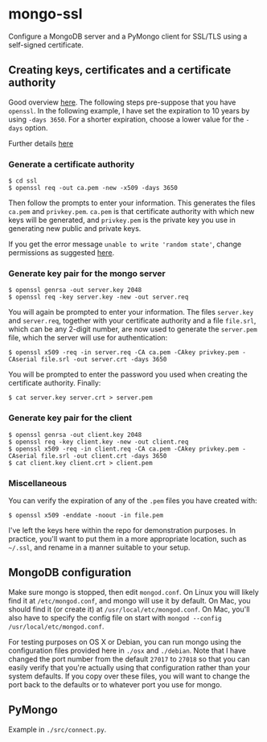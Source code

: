 mongo-ssl
==
Configure a MongoDB server and a PyMongo client
for SSL/TLS using a self-signed certificate.

Creating keys, certificates and a certificate authority
--
Good overview [here](http://dst.lbl.gov/~boverhof/openssl_certs.html).
The following steps pre-suppose that you have `openssl`.
In the following example, I have set the expiration to 10
years by using `-days 3650`. For a shorter expiration, choose
a lower value for the `-days` option.

Further details [here](https://jamielinux.com/docs/openssl-certificate-authority/index.html)

### Generate a certificate authority

    $ cd ssl
    $ openssl req -out ca.pem -new -x509 -days 3650

Then follow the prompts to enter your information.
This generates the files `ca.pem` and `privkey.pem`.
`ca.pem` is that certificate authority with which new
keys will be generated, and `privkey.pem` is the private key
you use in generating new public and private keys.

If you get the error message `unable to write 'random state'`, change
permissions as suggested [here](http://stackoverflow.com/questions/94445/using-openssl-what-does-unable-to-write-random-state-mean).

### Generate key pair for the mongo server

    $ openssl genrsa -out server.key 2048
    $ openssl req -key server.key -new -out server.req

You will again be prompted to enter your information. The files
`server.key` and `server.req`, together with your certificate
authority and a file `file.srl`, which can be any 2-digit number,
are now used to generate the `server.pem` file, which the server
will use for authentication:

    $ openssl x509 -req -in server.req -CA ca.pem -CAkey privkey.pem -CAserial file.srl -out server.crt -days 3650

You will be prompted to enter the password you used when creating the certificate authority. Finally:

    $ cat server.key server.crt > server.pem

### Generate key pair for the client

    $ openssl genrsa -out client.key 2048
    $ openssl req -key client.key -new -out client.req
    $ openssl x509 -req -in client.req -CA ca.pem -CAkey privkey.pem -CAserial file.srl -out client.crt -days 3650
    $ cat client.key client.crt > client.pem

### Miscellaneous
You can verify the expiration of any of the `.pem` files you have created with:

    $ openssl x509 -enddate -noout -in file.pem

I've left the keys here within the repo for demonstration purposes. In practice, you'll
want to put them in a more appropriate location, such as `~/.ssl`, and rename
in a manner suitable to your setup.

MongoDB configuration
--
Make sure mongo is stopped, then edit `mongod.conf`. On Linux you will
likely find it at `/etc/mongod.conf`, and mongo will use it by default.
On Mac, you should find it (or create it) at `/usr/local/etc/mongod.conf`.
On Mac, you'll also have to specify the config file on start with
`mongod --config /usr/local/etc/mongod.conf`.

For testing purposes on OS X or Debian, you can run mongo using the
configuration files provided here in `./osx` and `./debian`. Note
that I have changed the port number from the default `27017` to `27018`
so that you can easily verify that you're actually using that configuration
rather than your system defaults. If you copy over these files, you will
want to change the port back to the defaults or to whatever port
you use for mongo.

PyMongo
--
Example in `./src/connect.py`.
